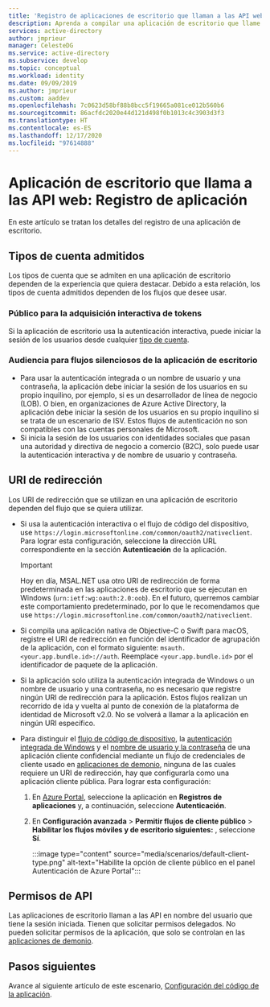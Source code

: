 ```yaml
---
title: 'Registro de aplicaciones de escritorio que llaman a las API web: Plataforma de identidad de Microsoft | Azure'
description: Aprenda a compilar una aplicación de escritorio que llame a las API web (registro de aplicaciones).
services: active-directory
author: jmprieur
manager: CelesteDG
ms.service: active-directory
ms.subservice: develop
ms.topic: conceptual
ms.workload: identity
ms.date: 09/09/2019
ms.author: jmprieur
ms.custom: aaddev
ms.openlocfilehash: 7c0623d58bf88b8bcc5f19665a081ce012b560b6
ms.sourcegitcommit: 86acfdc2020e44d121d498f0b1013c4c3903d3f3
ms.translationtype: HT
ms.contentlocale: es-ES
ms.lasthandoff: 12/17/2020
ms.locfileid: "97614888"
---
```

# <a name="desktop-app-that-calls-web-apis-app-registration"></a>Aplicación de escritorio que llama a las API web: Registro de aplicación

En este artículo se tratan los detalles del registro de una aplicación de escritorio.

## <a name="supported-account-types"></a>Tipos de cuenta admitidos

Los tipos de cuenta que se admiten en una aplicación de escritorio dependen de la experiencia que quiera destacar. Debido a esta relación, los tipos de cuenta admitidos dependen de los flujos que desee usar.

### <a name="audience-for-interactive-token-acquisition"></a>Público para la adquisición interactiva de tokens

Si la aplicación de escritorio usa la autenticación interactiva, puede iniciar la sesión de los usuarios desde cualquier [tipo de cuenta](quickstart-register-app.md).

### <a name="audience-for-desktop-app-silent-flows"></a>Audiencia para flujos silenciosos de la aplicación de escritorio

- Para usar la autenticación integrada o un nombre de usuario y una contraseña, la aplicación debe iniciar la sesión de los usuarios en su propio inquilino, por ejemplo, si es un desarrollador de línea de negocio (LOB). O bien, en organizaciones de Azure Active Directory, la aplicación debe iniciar la sesión de los usuarios en su propio inquilino si se trata de un escenario de ISV. Estos flujos de autenticación no son compatibles con las cuentas personales de Microsoft.
- Si inicia la sesión de los usuarios con identidades sociales que pasan una autoridad y directiva de negocio a comercio (B2C), solo puede usar la autenticación interactiva y de nombre de usuario y contraseña.

## <a name="redirect-uris"></a>URI de redirección

Los URI de redirección que se utilizan en una aplicación de escritorio dependen del flujo que se quiera utilizar.

- Si usa la autenticación interactiva o el flujo de código del dispositivo, use `https://login.microsoftonline.com/common/oauth2/nativeclient`. Para lograr esta configuración, seleccione la dirección URL correspondiente en la sección **Autenticación** de la aplicación.

  > [!IMPORTANT]
  > Hoy en día, MSAL.NET usa otro URI de redirección de forma predeterminada en las aplicaciones de escritorio que se ejecutan en Windows (`urn:ietf:wg:oauth:2.0:oob`). En el futuro, querremos cambiar este comportamiento predeterminado, por lo que le recomendamos que use `https://login.microsoftonline.com/common/oauth2/nativeclient`.

- Si compila una aplicación nativa de Objective-C o Swift para macOS, registre el URI de redirección en función del identificador de agrupación de la aplicación, con el formato siguiente: `msauth.<your.app.bundle.id>://auth`. Reemplace `<your.app.bundle.id>` por el identificador de paquete de la aplicación.
- Si la aplicación solo utiliza la autenticación integrada de Windows o un nombre de usuario y una contraseña, no es necesario que registre ningún URI de redirección para la aplicación. Estos flujos realizan un recorrido de ida y vuelta al punto de conexión de la plataforma de identidad de Microsoft v2.0. No se volverá a llamar a la aplicación en ningún URI específico.
- Para distinguir el [flujo de código de dispositivo](scenario-desktop-acquire-token.md#device-code-flow), la [autenticación integrada de Windows](scenario-desktop-acquire-token.md#integrated-windows-authentication) y el [nombre de usuario y la contraseña](scenario-desktop-acquire-token.md#username-and-password) de una aplicación cliente confidencial mediante un flujo de credenciales de cliente usado en [aplicaciones de demonio](scenario-daemon-overview.md), ninguna de las cuales requiere un URI de redirección, hay que configurarla como una aplicación cliente pública. Para lograr esta configuración:

    1. En [Azure Portal](https://portal.azure.com), seleccione la aplicación en **Registros de aplicaciones** y, a continuación, seleccione **Autenticación**.
    1. En **Configuración avanzada** > **Permitir flujos de cliente público** > **Habilitar los flujos móviles y de escritorio siguientes:** , seleccione **Sí**.

        :::image type="content" source="media/scenarios/default-client-type.png" alt-text="Habilite la opción de cliente público en el panel Autenticación de Azure Portal":::

## <a name="api-permissions"></a>Permisos de API

Las aplicaciones de escritorio llaman a las API en nombre del usuario que tiene la sesión iniciada. Tienen que solicitar permisos delegados. No pueden solicitar permisos de la aplicación, que solo se controlan en las [aplicaciones de demonio](scenario-daemon-overview.md).

## <a name="next-steps"></a>Pasos siguientes

Avance al siguiente artículo de este escenario, [Configuración del código de la aplicación](scenario-desktop-app-configuration.md).
